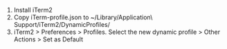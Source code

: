 1. Install iTerm2
2. Copy iTerm-profile.json to ~/Library/Application\ Support/iTerm2/DynamicProfiles/
3. iTerm2 > Preferences > Profiles. Select the new dynamic profile > Other Actions > Set as Default
